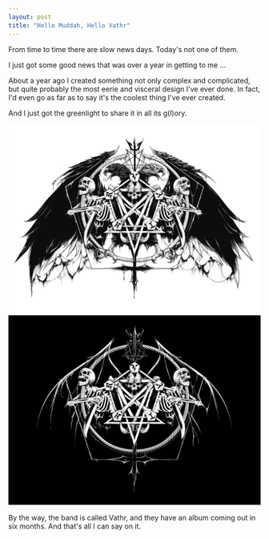 ```yaml
---
layout: post
title: "Hello Muddah, Hello Vathr"
---
```


From time to time there are slow news days. Today's not one of them.

I just got some good news that was over a year in getting to me ...

About a year ago I created something not only complex and complicated, but quite probably the most eerie and visceral design I've ever done. In fact, I'd even go as far as to say it's the coolest thing I've ever created. 

And I just got the greenlight to share it in all its g(l)ory.

<img src="..\assets\img\blog\vathr2.jpg" alt="Vathr" width="800"/>
<img src="..\assets\img\blog\vathr1.jpg" alt="Vathr" width="800"/>

By the way, the band is called Vathr, and they have an album coming out in six months. And that's all I can say on it.



